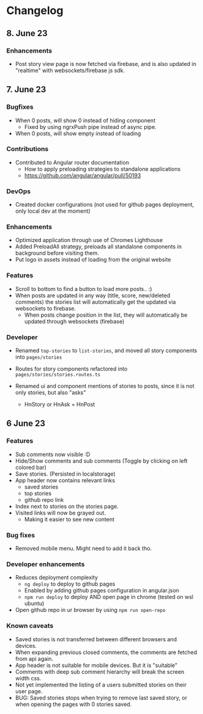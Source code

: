 # Changelog

## 8. June 23

### Enhancements

- Post story view page is now fetched via firebase, and is also updated in "realtime" with websockets/firebase js sdk.

## 7. June 23

### Bugfixes

- When 0 posts, will show 0 instead of hiding component
  - Fixed by using ngrxPush pipe instead of async pipe.
- When 0 posts, will show empty instead of loading

### Contributions

- Contributed to Angular router documentation
  - How to apply preloading strategies to standalone applications
  - <https://github.com/angular/angular/pull/50193>

### DevOps

- Created docker configurations (not used for github pages deployment, only local dev at the moment)

### Enhancements

- Optimized application through use of Chromes Lighthouse
- Added PreloadAll strategy, preloads all standalone components in background before visiting them.
- Put logo in assets instead of loading from the original website

### Features

- Scroll to bottom to find a button to load more posts.. :)
- When posts are updated in any way (title, score, new/deleted comments) the stories list will automatically get the updated via websockets to firebase.
  - When posts change position in the list, they will automatically be updated through websockets (firebase)

### Developer

- Renamed `top-stories` to `list-stories`, and moved all story components into `pages/stories`
- Routes for story components refactored into `pages/stories/stories.routes.ts`

- Renamed ui and component mentions of stories to posts, since it is not only stories, but also "asks"
  - HnStory or HnAsk = HnPost

## 6 June 23

### Features

- Sub comments now visible :D
- Hide/Show comments and sub comments (Toggle by clicking on left colored bar)
- Save stories. (Persisted in localstorage)
- App header now contains relevant links
  - saved stories
  - top stories
  - github repo link
- Index next to stories on the stories page.
- Visited links will now be grayed out.
  - Making it easier to see new content

### Bug fixes

- Removed mobile menu. Might need to add it back tho.

### Developer enhancements

- Reduces deployment complexity
  - `ng deploy` to deploy to github pages
  - Enabled by adding github pages configuration in angular.json
  - `npm run deploy` to deploy AND open page in chrome (tested on wsl ubuntu)
- Open github repo in ur browser by using `npm run open-repo`

### Known caveats

- Saved stories is not transferred between different browsers and devices.
- When expanding previous closed comments, the comments are fetched from api again.
- App header is not suitable for mobile devices. But it is "suitable"
- Comments with deep sub comment hierarchy will break the screen width css.
- Not yet implemented the listing of a users submitted stories on their user page.
- BUG: Saved stories stops when trying to remove last saved story, or when opening the pages with 0 stories saved.
